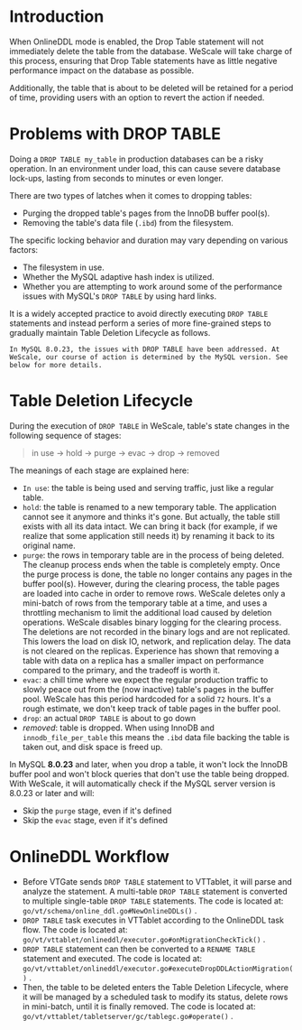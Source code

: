 # Introduction

When OnlineDDL mode is enabled, the Drop Table statement will not immediately delete the table from the database. WeScale will take charge of this process, ensuring that Drop Table statements have as little negative performance impact on the database as possible.

Additionally, the table that is about to be deleted will be retained for a period of time, providing users with an option to revert the action if needed.

# Problems with DROP TABLE

Doing a `DROP TABLE my_table` in production databases can be a risky operation. In an environment under load, this can cause severe database lock-ups, lasting from seconds to minutes or even longer.

There are two types of latches when it comes to dropping tables:

- Purging the dropped table's pages from the InnoDB buffer pool(s).
- Removing the table's data file (`.ibd`) from the filesystem.

The specific locking behavior and duration may vary depending on various factors:

- The filesystem in use.
- Whether the MySQL adaptive hash index is utilized.
- Whether you are attempting to work around some of the performance issues with MySQL's `DROP TABLE` by using hard links.

It is a widely accepted practice to avoid directly executing `DROP TABLE` statements and instead perform a series of more fine-grained steps to gradually maintain Table Deletion Lifecycle as follows.

`In MySQL 8.0.23, the issues with DROP TABLE have been addressed. At WeScale, our course of action is determined by the MySQL version. See below for more details.`

# Table Deletion Lifecycle

During the execution of `DROP TABLE` in WeScale, table's state changes in the following sequence of stages:

> in use -> hold -> purge -> evac -> drop -> removed
>

The meanings of each stage are explained here:

- `In use`: the table is being used and serving traffic, just like a regular table.
- `hold`: the table is renamed to a new temporary table. The application cannot see it anymore and thinks it's gone. But actually, the table still exists with all its data intact. We can bring it back (for example, if we realize that some application still needs it) by renaming it back to its original name.
- `purge`: the rows in temporary table are in the process of being deleted. The cleanup process ends when the table is completely empty. Once the purge process is done, the table no longer contains any pages in the buffer pool(s). However, during the clearing process, the table pages are loaded into cache in order to remove rows. WeScale deletes only a mini-batch of rows from the temporary table at a time, and uses a throttling mechanism to limit the additional load caused by deletion operations. WeScale disables binary logging for the clearing process. The deletions are not recorded in the binary logs and are not replicated. This lowers the load on disk IO, network, and replication delay. The data is not cleared on the replicas. Experience has shown that removing a table with data on a replica has a smaller impact on performance compared to the primary, and the tradeoff is worth it.
- `evac`: a chill time where we expect the regular production traffic to slowly peace out from the (now inactive) table's pages in the buffer pool. WeScale has this period hardcoded for a solid `72` hours. It's a rough estimate, we don't keep track of table pages in the buffer pool.
- `drop`: an actual `DROP TABLE` is about to go down
- *removed*: table is dropped. When using InnoDB and `innodb_file_per_table` this means the `.ibd` data file backing the table is taken out, and disk space is freed up.

In MySQL **8.0.23** and later, when you drop a table, it won't lock the InnoDB buffer pool and won't block queries that don't use the table being dropped. With WeScale, it will automatically check if the MySQL server version is 8.0.23 or later and will:

- Skip the `purge` stage, even if it's defined
- Skip the `evac` stage, even if it's defined

# OnlineDDL Workflow

- Before VTGate sends `DROP TABLE` statement to VTTablet, it will parse and analyze the statement. A multi-table `DROP TABLE` statement is converted to multiple single-table `DROP TABLE` statements. The code is located at: `go/vt/schema/online_ddl.go#NewOnlineDDLs()` .
- `DROP TABLE` task executes in VTTablet according to the OnlineDDL task flow. The code is located at: `go/vt/vttablet/onlineddl/executor.go#onMigrationCheckTick()` .
- `DROP TABLE` statement can then be converted to a `RENAME TABLE` statement and executed. The code is located at: `go/vt/vttablet/onlineddl/executor.go#executeDropDDLActionMigration()` .
- Then, the table to be deleted enters the Table Deletion Lifecycle, where it will be managed by a scheduled task to modify its status, delete rows in mini-batch, until it is finally removed. The code is located at: `go/vt/vttablet/tabletserver/gc/tablegc.go#operate()` .
